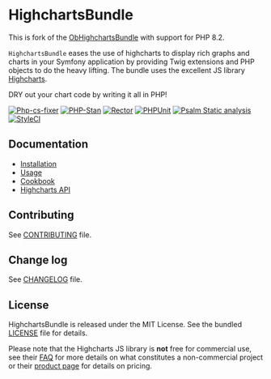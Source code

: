 # HighchartsBundle

This is fork of the [ObHighchartsBundle](https://github.com/marcaube/ObHighchartsBundle) with support for PHP 8.2.

`HighchartsBundle` eases the use of highcharts to display rich graphs and charts in your Symfony application by
providing Twig extensions and PHP objects to do the heavy lifting. The bundle uses the excellent JS library
[Highcharts](https://www.highcharts.com). 


DRY out your chart code by writing it all in PHP!

[![Php-cs-fixer](https://github.com/laurentmuller/HighchartsBundle/actions/workflows/php-cs-fixer.yaml/badge.svg)](https://github.com/laurentmuller/HighchartsBundle/actions/workflows/php-cs-fixer.yaml)
[![PHP-Stan](https://github.com/laurentmuller/HighchartsBundle/actions/workflows/php-stan.yaml/badge.svg)](https://github.com/laurentmuller/HighchartsBundle/actions/workflows/php-stan.yaml)
[![Rector](https://github.com/laurentmuller/HighchartsBundle/actions/workflows/rector.yaml/badge.svg)](https://github.com/laurentmuller/HighchartsBundle/actions/workflows/rector.yaml)
[![PHPUnit](https://github.com/laurentmuller/HighchartsBundle/actions/workflows/php-unit.yaml/badge.svg)](https://github.com/laurentmuller/HighchartsBundle/actions/workflows/php-unit.yaml)
[![Psalm Static analysis](https://github.com/laurentmuller/HighchartsBundle/actions/workflows/psalm.yaml/badge.svg)](https://github.com/laurentmuller/HighchartsBundle/actions/workflows/psalm.yaml)
[![StyleCI](https://github.styleci.io/repos/472412531/shield?branch=master)](https://github.styleci.io/repos/472412531?branch=master)

## Documentation

* [Installation](resources/doc/installation.md)
* [Usage](resources/doc/usage.md)
* [Cookbook](resources/doc/cookbook.md)
* [Highcharts API](http://api.highcharts.com/highcharts)

## Contributing

See [CONTRIBUTING](CONTRIBUTING.md) file.

## Change log

See [CHANGELOG](CHANGELOG.md) file.

## License

HighchartsBundle is released under the MIT License. See the bundled [LICENSE](LICENSE.md) file for details.

Please note that the Highcharts JS library is **not** free for commercial use, see their
[FAQ](http://shop.highsoft.com/faq) for more details on what constitutes a non-commercial project or their
[product page](http://shop.highsoft.com/highcharts.html) for details on pricing.
